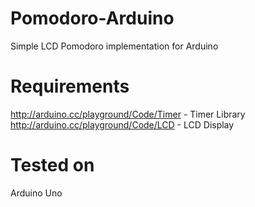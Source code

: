 Pomodoro-Arduino
==================

Simple LCD Pomodoro implementation for Arduino


Requirements
============

http://arduino.cc/playground/Code/Timer - Timer Library
http://arduino.cc/playground/Code/LCD - LCD Display


Tested on
=========

Arduino Uno
